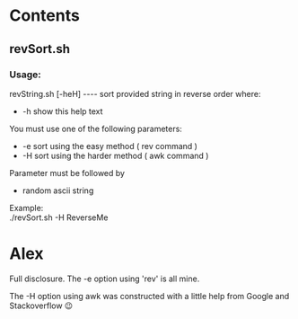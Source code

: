 Contents
====================

## revSort.sh

### Usage:

revString.sh [-heH] <string> ---- sort provided string in reverse order where:   

* -h  show this help text  

You must use one of the following parameters: 

* -e  sort using the easy method ( rev command )  
* -H  sort using the harder method ( awk command )  

Parameter must be followed by <string>  

* <string> random ascii string  


Example:  
./revSort.sh -H ReverseMe

# Alex

Full disclosure.  The -e option using 'rev' is all mine.

The -H option using awk was constructed with a little help from Google and Stackoverflow  😉
